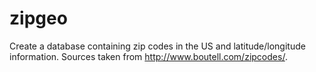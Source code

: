 zipgeo
======

Create a database containing zip codes in the US and latitude/longitude information.
Sources taken from http://www.boutell.com/zipcodes/.

